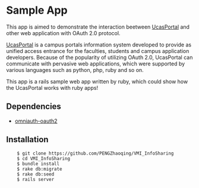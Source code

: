# Sample App

This app is aimed to demonstrate the interaction beetween [UcasPortal](https://github.com/PENGZhaoqing/UcasPortal) and other web application with OAuth 2.0 protocol. 

[UcasPortal](https://github.com/PENGZhaoqing/UcasPortal) is a campus portals information system developed to provide as unified access entrance for the faculties, students and campus application developers. Because of the popularity of utilizing  OAuth 2.0, UcasPortal can communicate with pervasive web applications, which were supported by various languages such as python, php, ruby and so on.

This app is a rails sample web app written by ruby, which could show how the UcasPortal works with ruby apps!

## Dependencies
* [omniauth-oauth2](https://github.com/intridea/omniauth-oauth2)

## Installation

        $ git clone https://github.com/PENGZhaoqing/VMI_InfoSharing
        $ cd VMI_InfoSharing
        $ bundle install
        $ rake db:migrate
        $ rake db:seed
        $ rails server


